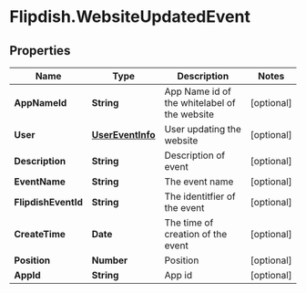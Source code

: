 # Flipdish.WebsiteUpdatedEvent

## Properties
Name | Type | Description | Notes
------------ | ------------- | ------------- | -------------
**AppNameId** | **String** | App Name id of the whitelabel of the website | [optional] 
**User** | [**UserEventInfo**](UserEventInfo.md) | User updating the website | [optional] 
**Description** | **String** | Description of event | [optional] 
**EventName** | **String** | The event name | [optional] 
**FlipdishEventId** | **String** | The identitfier of the event | [optional] 
**CreateTime** | **Date** | The time of creation of the event | [optional] 
**Position** | **Number** | Position | [optional] 
**AppId** | **String** | App id | [optional] 


